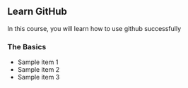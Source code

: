 ## Learn GitHub
In this course, you will learn how to use github successfully

### The Basics
- Sample item 1
- Sample item 2
- Sample item 3
